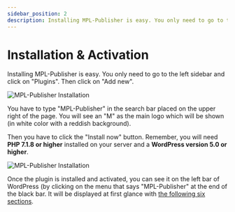 ```yaml
---
sidebar_position: 2
description: Installing MPL-Publisher is easy. You only need to go to the left sidebar and click on "Add new". You will need PHP 7.1.8 or higher and WordPress 5.0 or higher.
---
```


# Installation & Activation

Installing MPL-Publisher is easy. You only need to go to the left sidebar and click on "Plugins". Then click on "Add new".

![MPL-Publisher Installation](https://ik.imagekit.io/ferranfigueredo/mpl-publisher/docs-installation-1_pZ5c5UH0NvZv.gif)

You have to type "MPL-Publisher" in the search bar placed on the upper right of the page. You will see an "M" as the main logo which will be shown (in white color with a reddish background).

Then you have to click the "Install now" button. Remember, you will need **PHP 7.1.8 or higher** installed on your server and a **WordPress version 5.0 or higher**.

![MPL-Publisher Installation](https://ik.imagekit.io/ferranfigueredo/mpl-publisher/docs-installation-2_VEHPZPvs5.png)

Once the plugin is installed and activated, you can see it on the left bar of WordPress (by clicking on the menu that says "MPL-Publisher" at the end of the black bar. It will be displayed at first glance with [the following six sections](/docs/getting-started).